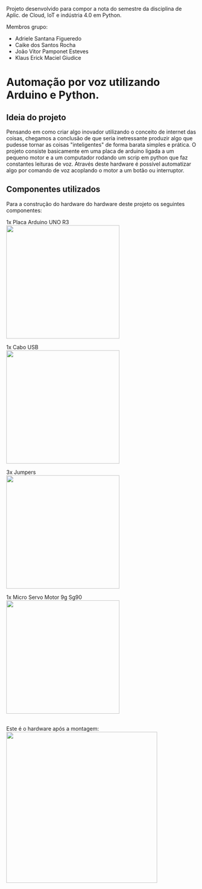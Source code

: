 Projeto desenvolvido para compor a nota do semestre da disciplina de Aplic. de Cloud, IoT e indústria 4.0 em Python.

Membros grupo: <br>
* Adriele Santana Figueredo <br>
* Caike dos Santos Rocha <br>
* João Vítor Pamponet Esteves <br>
* Klaus Erick Maciel Giudice

# Automação por voz utilizando Arduino e Python.

## Ideia do projeto
Pensando em como criar algo inovador utilizando o conceito de internet das coisas, chegamos a conclusão de que seria inetressante produzir algo que pudesse tornar as coisas "inteligentes" de forma barata simples e prática.
O projeto consiste basicamente em uma placa de arduino ligada a um pequeno motor e a um computador rodando um scrip em python que faz constantes leituras de voz. Através
deste hardware é possível automatizar algo por comando de voz acoplando o motor a um botão ou interruptor.

## Componentes utilizados
Para a construção do hardware do hardware deste projeto os seguintes componentes: <br>

1x Placa Arduino UNO R3 <br>
<img src="" width="300px" height="300px">
<br>

1x Cabo USB <br>
<img src="https://github.com/JV1T0R/Arduino-project/assets/100170271/bf40577e-5c33-4478-8b71-47547ab27697" width="300px" height="300px">
<br>
  
3x Jumpers <br>
<img src="https://github.com/JV1T0R/Arduino-project/assets/100170271/27b63f6a-9e0c-4086-bd06-c8a1962cd6c0" width="300px" height="300px">
<br>
  
1x Micro Servo Motor 9g Sg90 <br>
<img src="https://github.com/JV1T0R/Arduino-project/assets/100170271/60891873-9417-40cf-a933-ab11650281ea" width="300px" height="300px">
<br>
<br>

Este é o hardware após a montagem: <br>
<img src="https://github.com/JV1T0R/Arduino-project/assets/100170271/84894c02-7894-4f93-b3ed-047b54aeb1ba" width="400px" height="400px">


